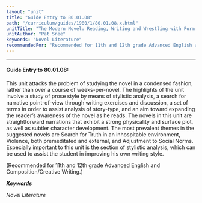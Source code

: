 ```yaml
---
layout: "unit"
title: "Guide Entry to 80.01.08"
path: "/curriculum/guides/1980/1/80.01.08.x.html"
unitTitle: "The Modern Novel: Reading, Writing and Wrestling with Form and Content"
unitAuthor: "Pat Snee"
keywords: "Novel Literature"
recommendedFor: "Recommended for 11th and 12th grade Advanced English and Composition/Creative Writing."
---
```

<body>
<hr/>
 <h4>
  Guide Entry to 80.01.08:
 </h4>
 This unit attacks the problem of studying the novel in a condensed fashion, rather than over a course of weeks-per-novel.  The highlights of the unit involve a study of prose style by means of stylistic analysis, a search for narrative point-of-view through writing exercises and discussion, a set of terms in order to assist analysis of story-type, and an aim toward expanding the reader’s awareness of the novel as he reads.  The novels in this unit are straightforward narrations that exhibit a strong physicality and surface plot, as well as subtler character development.  The most prevalent themes in the suggested novels are Search for Truth in an inhospitable environment, Violence, both premeditated and external, and Adjustment to Social Norms.  Especially important to this unit is the section of stylistic analysis, which can be used to assist the student in improving his own writing style.
 <p>
  (Recommended for 11th and 12th grade Advanced English and Composition/Creative Writing.)
 </p>
<p>
  <b>
   <i>
    Keywords
   </i>
  </b>
  <br/>
 </p>
 <p>
  <i>
   Novel Literature
  </i>
 </p>

</body>